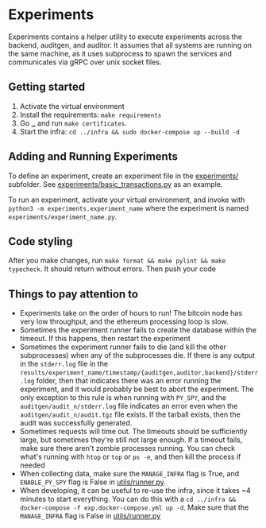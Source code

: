 # Experiments

Experiments contains a helper utility to execute experiments across the backend, auditgen, and auditor.
It assumes that all systems are running on the same machine, as it uses subprocess to spawn the
services and communicates via gRPC over unix socket files.

## Getting started

1. Activate the virtual environment
2. Install the requirements: `make requirements`
3. Go [..](../) and run `make certificates`.
4. Start the infra: `cd ../infra && sudo docker-compose up --build -d`

## Adding and Running Experiments

To define an experiment, create an experiment file in the [experiments/](experiments) subfolder.
See [experiments/basic_transactions.py](experiments/basic_transactions.py) as an example.

To run an experiment, activate your virtual environment, and invoke with
`python3 -m experiments.experiment_name` where the experiment is
named `experiments/experiment_name.py`.

## Code styling

After you make changes, run `make format && make pylint && make typecheck`. It should return without errors.
Then push your code

## Things to pay attention to

- Experiments take on the order of hours to run! The bitcoin node has very low throughput, and the ethereum processing loop is slow.
- Sometimes the experiment runner fails to create the database within the timeout. If this happens, then restart the experiment
- Sometimes the experiment runner fails to die (and kill the other subprocesses) when any of the subprocesses die. If there is any
output in the `stderr.log` file in the `results/experiment_name/timestamp/{auditgen,auditor,backend}/stderr.log` folder, then that
indicates there was an error running the experiment, and it would probably be best to abort the experiment. The only exception to
this rule is when running with `PY_SPY`, and the `auditgen/audit_n/stderr.log` file indicates an error even
when the `auditgen/audit_n/audit.tgz` file exists. If the tarball exists, then the audit was successfully generated.
- Sometimes requests will time out. The timeouts should be sufficiently large, but sometimes they're still not large enough. If a
timeout fails, make sure there aren't zombie processes running. You can check what's running with `htop` or `top` or `ps -e`, and
then kill the process if needed
- When collecting data, make sure the `MANAGE_INFRA` flag is True, and `ENABLE_PY_SPY` flag is False in [utils/runner.py](utils/runner.py).
- When developing, it can be useful to re-use the infra, since it takes ~4 minutes to start everything. You can do this with a
`cd ../infra && docker-compose -f exp.docker-compose.yml up -d`. Make sure that the `MANAGE_INFRA` flag is False in [utils/runner.py](utils/runner.py)
